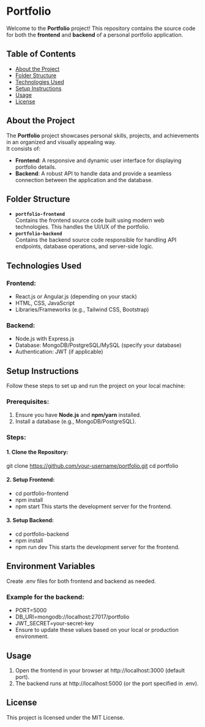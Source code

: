 # Portfolio
Welcome to the **Portfolio** project! This repository contains the source code for both the **frontend** and **backend** of a personal portfolio application.

## Table of Contents
- [About the Project](#about-the-project)
- [Folder Structure](#folder-structure)
- [Technologies Used](#technologies-used)
- [Setup Instructions](#setup-instructions)
- [Usage](#usage)
- [License](#license)

## About the Project
The **Portfolio** project showcases personal skills, projects, and achievements in an organized and visually appealing way.  
It consists of:
- **Frontend**: A responsive and dynamic user interface for displaying portfolio details.
- **Backend**: A robust API to handle data and provide a seamless connection between the application and the database.

## Folder Structure
- **`portfolio-frontend`**  
  Contains the frontend source code built using modern web technologies. This handles the UI/UX of the portfolio.
- **`portfolio-backend`**  
  Contains the backend source code responsible for handling API endpoints, database operations, and server-side logic.

## Technologies Used
### Frontend:
- React.js or Angular.js (depending on your stack)
- HTML, CSS, JavaScript
- Libraries/Frameworks (e.g., Tailwind CSS, Bootstrap)

### Backend:
- Node.js with Express.js
- Database: MongoDB/PostgreSQL/MySQL (specify your database)
- Authentication: JWT (if applicable)

## Setup Instructions
Follow these steps to set up and run the project on your local machine:

### Prerequisites:
1. Ensure you have **Node.js** and **npm/yarn** installed.
2. Install a database (e.g., MongoDB/PostgreSQL).

### Steps:
#### 1. Clone the Repository:

git clone https://github.com/your-username/portfolio.git
cd portfolio

#### 2. Setup Frontend:

- cd portfolio-frontend
- npm install
- npm start
This starts the development server for the frontend.

#### 3. Setup Backend:

- cd portfolio-backend
- npm install
- npm run dev
This starts the development server for the frontend.

## Environment Variables
Create .env files for both frontend and backend as needed.

### Example for the backend:
- PORT=5000
- DB_URI=mongodb://localhost:27017/portfolio
- JWT_SECRET=your-secret-key
- Ensure to update these values based on your local or production environment.

## Usage
1. Open the frontend in your browser at http://localhost:3000 (default port).
2. The backend runs at http://localhost:5000 (or the port specified in .env).

## License
This project is licensed under the MIT License.
